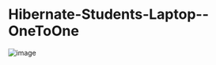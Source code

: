 # Hibernate-Students-Laptop--OneToOne
![image](https://user-images.githubusercontent.com/107072477/228476966-9b1d3882-ef84-4e29-ba19-7f5344e484cf.png)
